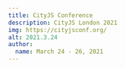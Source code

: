 ```yaml
---
title: CityJS Conference
description: CityJS London 2021
img: https://cityjsconf.org/
alt: 2021.3.24
author:
  name: March 24 - 26, 2021
---
```

